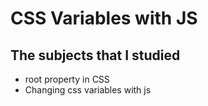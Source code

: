 # CSS Variables with JS

## The subjects that I studied
- root property in CSS
- Changing css variables with js
 